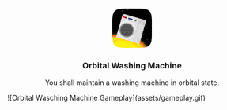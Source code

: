 <br />
<div align="center">
<img src="assets/logo.png" alt="Logo" width="80" height="80">

<h3 align="center">Orbital Washing Machine</h3>
<p align="center">
You shall maintain a washing machine in orbital state.
<br />
</div>
![Orbital Wasching Machine Gameplay](assets/gameplay.gif)
